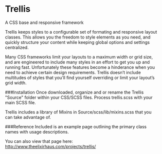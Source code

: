 # Trellis
A CSS base and responsive framework

Trellis keeps styles to a configurable set of formating and responsive layout classes. This allows you the freedom to style elements as you need, and quickly structure your content while keeping global options and settings centralized.

Many CSS frameworks limit your layouts to a maximum width or grid size, and are engineered to include many styles in an effort to get you up and running fast. Unfortunately these features become a hinderance when you need to achieve certain design requirements. Trellis doesn’t include multitudes of styles that you’ll find yourself overriding or limit your layout’s grid width.

###Installation
Once downloaded, organize and or rename the Trellis "Source" folder within your CSS/SCSS files. Process trellis.scss with your main SCSS file.

Trellis includes a library of Mixins in Source/scss/lib/mixins.scss that you can take advantage of.


###Reference
Included is an example page outlining the primary class names with usage descriptions. 

You can also view that page here: http://www.theelixirhaus.com/projects/trellis/
